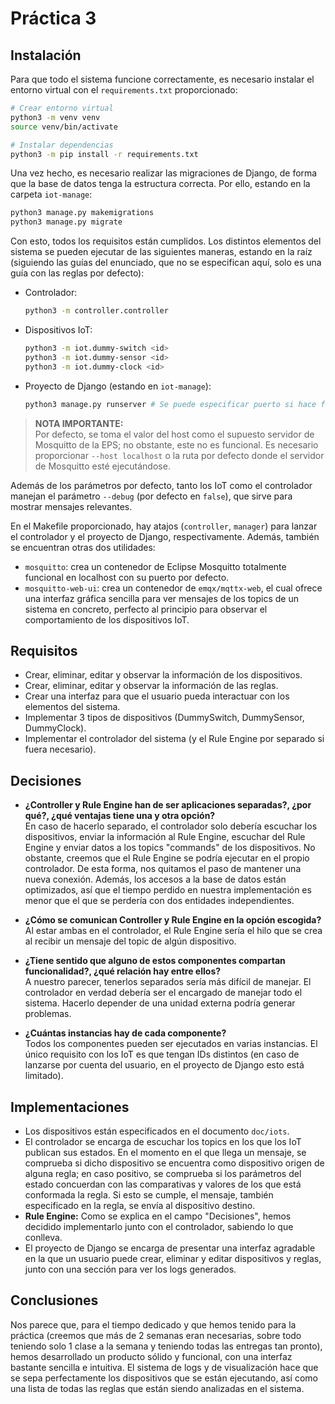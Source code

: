 # Práctica 3

## Instalación
Para que todo el sistema funcione correctamente, es necesario instalar el entorno virtual con el `requirements.txt` proporcionado:
```bash
# Crear entorno virtual
python3 -m venv venv
source venv/bin/activate

# Instalar dependencias
python3 -m pip install -r requirements.txt
```

Una vez hecho, es necesario realizar las migraciones de Django, de forma que la base de datos tenga la estructura correcta. Por ello, estando en la carpeta `iot-manage`:
```bash
python3 manage.py makemigrations
python3 manage.py migrate
```

Con esto, todos los requisitos están cumplidos. Los distintos elementos del sistema se pueden ejecutar de las siguientes maneras, estando en la raíz (siguiendo las guías del enunciado, que no se especifican aquí, solo es una guía con las reglas por defecto):
- Controlador:
	```bash
	python3 -m controller.controller
	```

- Dispositivos IoT:
	```bash
	python3 -m iot.dummy-switch <id>
	python3 -m iot.dummy-sensor <id>
	python3 -m iot.dummy-clock <id>
	```

- Proyecto de Django (estando en `iot-manage`):
	```bash
	python3 manage.py runserver # Se puede especificar puerto si hace falta
	```

> **NOTA IMPORTANTE:**  
> Por defecto, se toma el valor del host como el supuesto servidor de Mosquitto de la EPS; no obstante, este no es funcional. Es necesario proporcionar `--host localhost` o la ruta por defecto donde el servidor de Mosquitto esté ejecutándose.

Además de los parámetros por defecto, tanto los IoT como el controlador manejan el parámetro `--debug` (por defecto en `false`), que sirve para mostrar mensajes relevantes.

En el Makefile proporcionado, hay atajos (`controller`, `manager`) para lanzar el controlador y el proyecto de Django, respectivamente. Además, también se encuentran otras dos utilidades:
- `mosquitto`: crea un contenedor de Eclipse Mosquitto totalmente funcional en localhost con su puerto por defecto.
- `mosquitto-web-ui`: crea un contenedor de `emqx/mqttx-web`, el cual ofrece una interfaz gráfica sencilla para ver mensajes de los topics de un sistema en concreto, perfecto al principio para observar el comportamiento de los dispositivos IoT.

## Requisitos
- Crear, eliminar, editar y observar la información de los dispositivos.
- Crear, eliminar, editar y observar la información de las reglas.
- Crear una interfaz para que el usuario pueda interactuar con los elementos del sistema.
- Implementar 3 tipos de dispositivos (DummySwitch, DummySensor, DummyClock).
- Implementar el controlador del sistema (y el Rule Engine por separado si fuera necesario).

## Decisiones
- **¿Controller y Rule Engine han de ser aplicaciones separadas?, ¿por qué?, ¿qué ventajas tiene una y otra opción?**  
	En caso de hacerlo separado, el controlador solo debería escuchar los dispositivos, enviar la información al Rule Engine, escuchar del Rule Engine y enviar datos a los topics "commands" de los dispositivos. No obstante, creemos que el Rule Engine se podría ejecutar en el propio controlador. De esta forma, nos quitamos el paso de mantener una nueva conexión. Además, los accesos a la base de datos están optimizados, así que el tiempo perdido en nuestra implementación es menor que el que se perdería con dos entidades independientes.

- **¿Cómo se comunican Controller y Rule Engine en la opción escogida?**  
	Al estar ambas en el controlador, el Rule Engine sería el hilo que se crea al recibir un mensaje del topic de algún dispositivo.

- **¿Tiene sentido que alguno de estos componentes compartan funcionalidad?, ¿qué relación hay entre ellos?**  
	A nuestro parecer, tenerlos separados sería más difícil de manejar. El controlador en verdad debería ser el encargado de manejar todo el sistema. Hacerlo depender de una unidad externa podría generar problemas.

- **¿Cuántas instancias hay de cada componente?**  
	Todos los componentes pueden ser ejecutados en varias instancias. El único requisito con los IoT es que tengan IDs distintos (en caso de lanzarse por cuenta del usuario, en el proyecto de Django esto está limitado).

## Implementaciones
- Los dispositivos están especificados en el documento `doc/iots`.
- El controlador se encarga de escuchar los topics en los que los IoT publican sus estados. En el momento en el que llega un mensaje, se comprueba si dicho dispositivo se encuentra como dispositivo origen de alguna regla; en caso positivo, se comprueba si los parámetros del estado concuerdan con las comparativas y valores de los que está conformada la regla. Si esto se cumple, el mensaje, también especificado en la regla, se envía al dispositivo destino.
- **Rule Engine:** Como se explica en el campo "Decisiones", hemos decidido implementarlo junto con el controlador, sabiendo lo que conlleva.
- El proyecto de Django se encarga de presentar una interfaz agradable en la que un usuario puede crear, eliminar y editar dispositivos y reglas, junto con una sección para ver los logs generados.

## Conclusiones
Nos parece que, para el tiempo dedicado y que hemos tenido para la práctica (creemos que más de 2 semanas eran necesarias, sobre todo teniendo solo 1 clase a la semana y teniendo todas las entregas tan pronto), hemos desarrollado un producto sólido y funcional, con una interfaz bastante sencilla e intuitiva. El sistema de logs y de visualización hace que se sepa perfectamente los dispositivos que se están ejecutando, así como una lista de todas las reglas que están siendo analizadas en el sistema.
